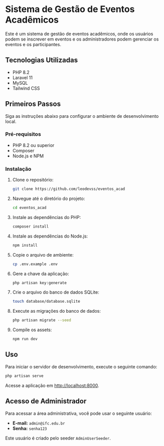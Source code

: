 # Sistema de Gestão de Eventos Acadêmicos

Este é um sistema de gestão de eventos acadêmicos, onde os usuários podem se inscrever em eventos e os administradores podem gerenciar os eventos e os participantes.

## Tecnologias Utilizadas

*   PHP 8.2
*   Laravel 11
*   MySQL
*   Tailwind CSS

## Primeiros Passos

Siga as instruções abaixo para configurar o ambiente de desenvolvimento local.

### Pré-requisitos

*   PHP 8.2 ou superior
*   Composer
*   Node.js e NPM

### Instalação

1.  Clone o repositório:
    ```bash
    git clone https://github.com/leodevss/eventos_acad
    ```
2.  Navegue até o diretório do projeto:
    ```bash
    cd eventos_acad
    ```
3.  Instale as dependências do PHP:
    ```bash
    composer install
    ```
4.  Instale as dependências do Node.js:
    ```bash
    npm install
    ```
5.  Copie o arquivo de ambiente:
    ```bash
    cp .env.example .env
    ```
6.  Gere a chave da aplicação:
    ```bash
    php artisan key:generate
    ```
7.  Crie o arquivo do banco de dados SQLite:
    ```bash
    touch database/database.sqlite
    ```
8.  Execute as migrações do banco de dados:
    ```bash
    php artisan migrate --seed
    ```
9.  Compile os assets:
    ```bash
    npm run dev
    ```

## Uso

Para iniciar o servidor de desenvolvimento, execute o seguinte comando:

```bash
php artisan serve
```

Acesse a aplicação em [http://localhost:8000](http://localhost:8000).

## Acesso de Administrador

Para acessar a área administrativa, você pode usar o seguinte usuário:

*   **E-mail:** `admin@ifc.edu.br`
*   **Senha:** `senha123`

Este usuário é criado pelo seeder `AdminUserSeeder`.
